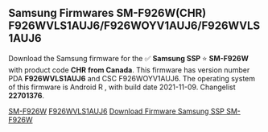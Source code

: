 <h2>Samsung Firmwares SM-F926W(CHR) F926WVLS1AUJ6/F926WOYV1AUJ6/F926WVLS1AUJ6</h2>
Download the Samsung firmware for the ✅ <strong>Samsung SSP </strong> ⭐ <strong>SM-F926W</strong> with product code <strong>CHR</strong> <strong> from Canada</strong>. This firmware has version number PDA <strong>F926WVLS1AUJ6</strong> and CSC F926WOYV1AUJ6. The operating system of this firmware is Android R , with build date 2021-11-09. Changelist <strong>22701376</strong>.


[SM-F926W](https://samfirm.shop/samsung/model/SM-F926W)
[F926WVLS1AUJ6](https://samfirm.shop/samsung/pda/F926WVLS1AUJ6)
[Download Firmware Samsung SSP SM-F926W](https://samfirm.shop/samsung/firmware/472873)
